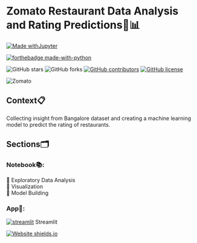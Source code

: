 # Zomato Restaurant Data Analysis and Rating Predictions🥣📊

<p align="center">
  
  [![Made withJupyter](https://img.shields.io/badge/Made%20with-Jupyter-orange?style=for-the-badge&logo=Jupyter)](https://jupyter.org/)

  [![forthebadge made-with-python](http://ForTheBadge.com/images/badges/made-with-python.svg)](https://www.python.org/)
  
  
  ![GitHub stars](https://img.shields.io/github/stars/Davidsonity/Zomato)
  ![GitHub forks](https://img.shields.io/github/forks/Davidsonity/Zomato)
  [![GitHub contributors](https://img.shields.io/github/contributors/Davidsonity/Zomato.svg)](https://GitHub.com/Davidsonity/Zomato/graphs/contributors/)
  [![GitHub license](https://img.shields.io/github/license/Davidsonity/Zomato.svg)](https://github.com/Davidsonity/Zomato/blob/master/LICENSE)
</p>  

![Zomato](https://www.gizmochina.com/wp-content/uploads/2022/03/Zomato.jpg)

## Context📋
Collecting insight from Bangalore dataset and creating a machine learning model to predict the rating of restaurants.

## Sections🗂️
### Notebook📚: 
📓 Exploratory Data Analysis\
📓 Visualization \
📓 Model Building
### App📱:
[![streamlit](https://docs.streamlit.io/logo.svg)](https://streamlit.io/) Streamlit  

[![Website shields.io](https://img.shields.io/website-up-down-green-red/http/shields.io.svg)](https://zomato101.herokuapp.com/)
